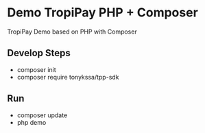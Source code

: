# Demo TropiPay PHP + Composer
TropiPay Demo based on PHP with Composer

## Develop Steps
- composer init
- composer require tonykssa/tpp-sdk

## Run 
- composer update
- php demo 